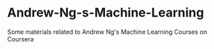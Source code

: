 # Andrew-Ng-s-Machine-Learning
Some materials related to Andrew Ng's Machine Learning Courses on Coursera  
